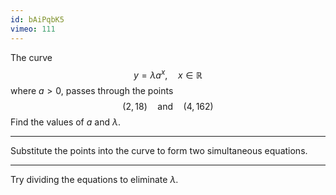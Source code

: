 ```yaml
---
id: bAiPqbK5
vimeo: 111
---
```


The curve
$$
y = \lambda a^x, \quad x \in \mathbb{R}
$$
where $a > 0,$ passes through the points
$$
(2, 18) \quad \text{and} \quad (4, 162)
$$
Find the values of $a$ and $\lambda.$

---

Substitute the points into the curve to form two simultaneous equations.

---

Try dividing the equations to eliminate $\lambda.$
